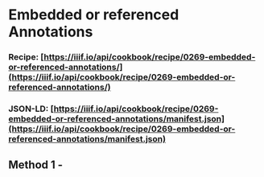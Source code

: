 # Embedded or referenced Annotations
### Recipe: [https://iiif.io/api/cookbook/recipe/0269-embedded-or-referenced-annotations/](https://iiif.io/api/cookbook/recipe/0269-embedded-or-referenced-annotations/)
### JSON-LD: [https://iiif.io/api/cookbook/recipe/0269-embedded-or-referenced-annotations/manifest.json](https://iiif.io/api/cookbook/recipe/0269-embedded-or-referenced-annotations/manifest.json)

## Method 1 - 
